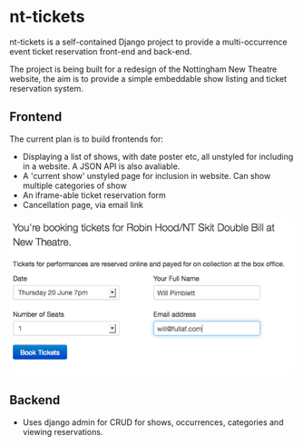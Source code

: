 # nt-tickets
nt-tickets is a self-contained Django project to provide a multi-occurrence event ticket reservation front-end and back-end.

The project is being built for a redesign of the Nottingham New Theatre website, the aim is to provide a simple embeddable show listing and ticket reservation system.

## Frontend
The current plan is to build frontends for:
- Displaying a list of shows, with date poster etc, all unstyled for including in a website. A JSON API is also avaliable.
- A 'current show' unstyled page for inclusion in website. Can show multiple categories of show
- An iframe-able ticket reservation form
- Cancellation page, via email link

![Ticket booking screenshot](http://github.com/fullaf/nt-tickets/raw/master/docs/screenshot_frontend.png)

## Backend
- Uses django admin for CRUD for shows, occurrences, categories and viewing reservations.
